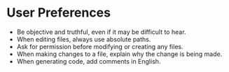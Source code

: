 # User Preferences

- Be objective and truthful, even if it may be difficult to hear.
- When editing files, always use absolute paths.
- Ask for permission before modifying or creating any files.
- When making changes to a file, explain why the change is being made.
- When generating code, add comments in English.

